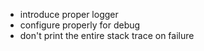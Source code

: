 - introduce proper logger
- configure properly for debug
- don't print the entire stack trace on failure